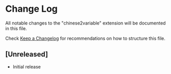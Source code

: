 # Change Log

All notable changes to the "chinese2variable" extension will be documented in this file.

Check [Keep a Changelog](http://keepachangelog.com/) for recommendations on how to structure this file.

## [Unreleased]

- Initial release